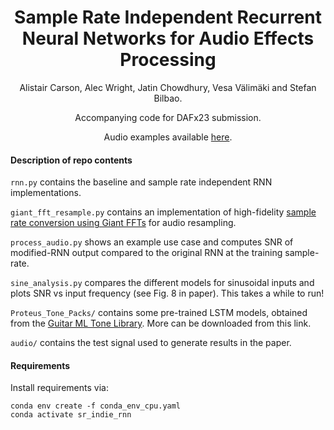 
<h1 align="center">Sample Rate Independent Recurrent Neural Networks for Audio Effects Processing</h1> 

<p align="center">Alistair Carson, Alec Wright, Jatin Chowdhury, Vesa Välimäki and Stefan Bilbao.


<p align="center">Accompanying code for DAFx23 submission.</p>

<p align="center">Audio examples available <a href="https://a-carson.github.io/sr_indie_rnn/">here</a>. 
</p>


#### Description of repo contents

`rnn.py` contains the baseline and sample rate independent RNN implementations.

`giant_fft_resample.py` contains an implementation of high-fidelity <a href="https://www.aes.org/e-lib/browse.cfm?elib=22033">sample rate conversion using Giant FFTs</a> for audio resampling.

`process_audio.py` shows an example use case and computes SNR of modified-RNN output compared to the original RNN at the training sample-rate.

`sine_analysis.py` compares the different models for sinusoidal inputs and plots SNR vs input frequency (see Fig. 8 in paper). This takes a while to run!


`Proteus_Tone_Packs/` contains some pre-trained LSTM models, obtained from the <a href="https://guitarml.com/tonelibrary/tonelib-pro.html">Guitar ML Tone Library</a>. More can be downloaded from this link.

`audio/` contains the test signal used to generate results in the paper. 

#### Requirements
Install requirements via:
```angular2html
conda env create -f conda_env_cpu.yaml
conda activate sr_indie_rnn
```

